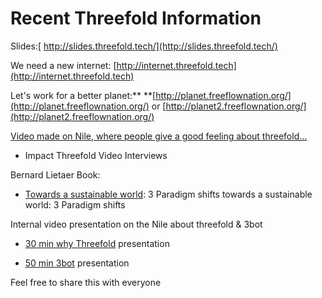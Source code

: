 # Recent Threefold Information 

Slides:[ http://slides.threefold.tech/](http://slides.threefold.tech/)

We need a new internet: [http://internet.threefold.tech](http://internet.threefold.tech)

Let's work for a better planet:**
**[http://planet.freeflownation.org/](http://planet.freeflownation.org/) or [http://planet2.freeflownation.org/](http://planet2.freeflownation.org/)

[Video made on Nile, where people give a good feeling about threefold…](https://vimeo.com/398733827) 

* Impact Threefold Video Interviews

Bernard Lietaer Book: 

* [Towards a sustainable world](https://www.amazon.com/dp/3200065273/ref=cm_sw_su_dp): 3 Paradigm shifts towards a sustainable world: 3 Paradigm shifts

Internal video presentation on the Nile about threefold & 3bot

* [30 min why Threefold](https://vimeo.com/398737507/815d6810aa) presentation 

* [50 min 3bot](https://vimeo.com/398735475) presentation

Feel free to share this with everyone
